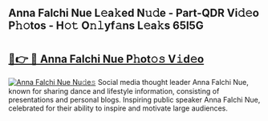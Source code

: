 ## Anna Falchi Nue L𝚎a𝚔ed N𝚞𝚍e - Part-QDR Vi𝚍𝚎o P𝚑𝚘tos - H𝚘𝚝 O𝚗𝚕yf𝚊ns L𝚎a𝚔s 65I5G

# <h2><a href="http://kfa04ge.oniu.top/?m=Anna+Falchi+Nue">🔗👉 🔴 Anna Falchi Nue P𝚑ot𝚘𝚜 V𝚒d𝚎o</a></h2>

[![Anna Falchi Nue Nu𝚍e𝚜](https://i.imgur.com/0qMVB7G.gif)](http://kfa04ge.oniu.top/?m=Anna+Falchi+Nue)
Social media thought leader Anna Falchi Nue, known for sharing dance and lifestyle information, consisting of presentations and personal blogs. Inspiring public speaker Anna Falchi Nue, celebrated for their ability to inspire and motivate large audiences.  
